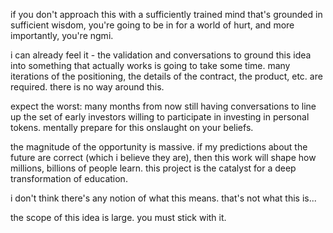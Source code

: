 if you don't approach this with a sufficiently trained mind that's grounded in sufficient wisdom, you're going to be in for a world of hurt, and more importantly, you're ngmi.

i can already feel it - the validation and conversations to ground this idea into something that actually works is going to take some time. many iterations of the positioning, the details of the contract, the product, etc. are required. there is no way around this.

expect the worst: many months from now still having conversations to line up the set of early investors willing to participate in investing in personal tokens. mentally prepare for this onslaught on your beliefs.

the magnitude of the opportunity is massive. if my predictions about the future are correct (which i believe they are), then this work will shape how millions, billions of people learn. this project is the catalyst for a deep transformation of education.

i don't think there's any notion of what this means.
that's not what this is...

the scope of this idea is large. you must stick with it.